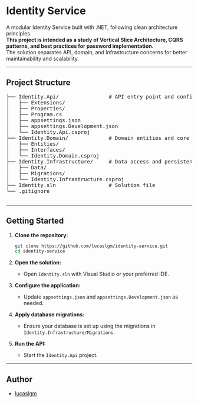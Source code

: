 # Identity Service

A modular Identity Service built with .NET, following clean architecture principles.  
**This project is intended as a study of Vertical Slice Architecture, CQRS patterns, and best practices for password implementation.**  
The solution separates API, domain, and infrastructure concerns for better maintainability and scalability.

---

## Project Structure
 <pre>
├── Identity.Api/                # API entry point and configuration
│   ├── Extensions/
│   ├── Properties/
│   ├── Program.cs
│   ├── appsettings.json
│   ├── appsettings.Development.json
│   └── Identity.Api.csproj
├── Identity.Domain/             # Domain entities and core logic
│   ├── Entities/
│   ├── Interfaces/
│   └── Identity.Domain.csproj
├── Identity.Infrastructure/     # Data access and persistence
│   ├── Data/
│   ├── Migrations/
│   └── Identity.Infrastructure.csproj
├── Identity.sln                 # Solution file
└── .gitignore
 </pre>

---

## Getting Started

1. **Clone the repository:**
    ```sh
    git clone https://github.com/lucaslgm/identity-service.git
    cd identity-service
    ```

2. **Open the solution:**
    - Open `Identity.sln` with Visual Studio or your preferred IDE.

3. **Configure the application:**
    - Update `appsettings.json` and `appsettings.Development.json` as needed.

4. **Apply database migrations:**
    - Ensure your database is set up using the migrations in `Identity.Infrastructure/Migrations`.

5. **Run the API:**
    - Start the `Identity.Api` project.

---

## Author

- [lucaslgm](https://github.com/lucaslgm)

